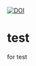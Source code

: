 [![DOI](https://zenodo.org/badge/170262401.svg)](https://zenodo.org/badge/latestdoi/170262401)
# test
for test
